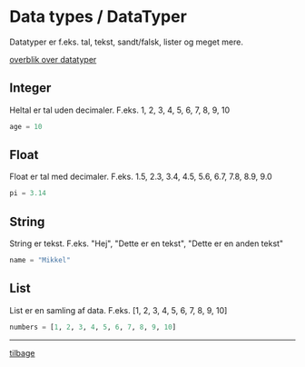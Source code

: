 # Data types / DataTyper

Datatyper er f.eks. tal, tekst, sandt/falsk, lister og meget mere.

[overblik over datatyper](https://python.land/python-data-types#Basic_and_advanced_Python_data_types)

## Integer

Heltal er tal uden decimaler. F.eks. 1, 2, 3, 4, 5, 6, 7, 8, 9, 10

```python
age = 10
```

## Float

Float er tal med decimaler. F.eks. 1.5, 2.3, 3.4, 4.5, 5.6, 6.7, 7.8, 8.9, 9.0

```python
pi = 3.14
```

## String

String er tekst. F.eks. "Hej", "Dette er en tekst", "Dette er en anden tekst"

```python
name = "Mikkel"
```

## List

List er en samling af data. F.eks. [1, 2, 3, 4, 5, 6, 7, 8, 9, 10]

```python
numbers = [1, 2, 3, 4, 5, 6, 7, 8, 9, 10]
```

---
[tilbage](/README.md)

